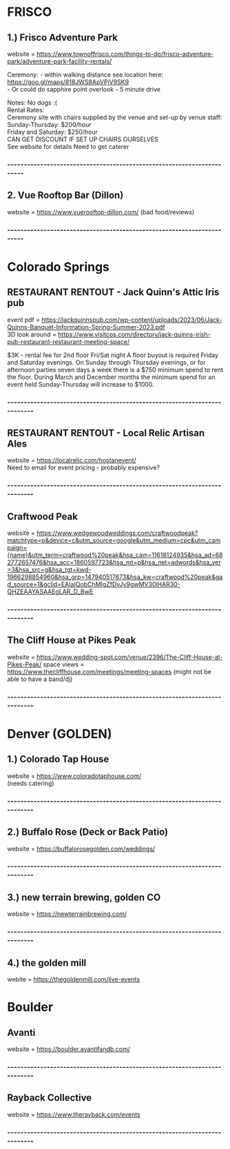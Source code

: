 


# FRISCO #

## 1.) Frisco Adventure Park ## 
website =  https://www.townoffrisco.com/things-to-do/frisco-adventure-park/adventure-park-facility-rentals/

Ceremony:
    - within walking distance see location here: https://goo.gl/maps/818JWS8ApVPjV9SK9    \
    - Or could do sapphire point overlook - 5 minute drive


Notes: 
No dogs :( \
Rental Rates: \
Ceremony site with chairs supplied by the venue and set-up by venue staff: \
Sunday-Thursday: $200/hour \
Friday and Saturday: $250/hour \
CAN GET DISCOUNT IF SET UP CHAIRS OURSELVES \
See website for details
Need to get caterer
### ---------------------------------------------------------------------- ###

## 2. Vue Rooftop Bar (Dillon) ##
website = https://www.vuerooftop-dillon.com/
(bad food/reviews)

### ---------------------------------------------------------------------- ###


# Colorado Springs #

##  RESTAURANT RENTOUT - Jack Quinn's Attic Iris pub  ##
event pdf = https://jackquinnspub.com/wp-content/uploads/2023/06/Jack-Quinns-Banquet-Information-Spring-Summer-2023.pdf   <br>
3D look around  = https://www.visitcos.com/directory/jack-quinns-irish-pub-restaurant-restaurant-meeting-space/    <br>

$3K - rental fee for 2nd floor Fri/Sat night
A floor  buyout is required Friday and Saturday evenings.
On Sunday through Thursday evenings, or for afternoon parties seven days a
week there is a $750 minimum spend to rent the floor. During March and
December months the minimum spend for an event held Sunday-Thursday will
increase to $1000. 

### ------------------------------------------------------------------------- ###
##  RESTAURANT RENTOUT - Local Relic Artisan Ales  ##
website = https://localrelic.com/hostanevent/    <br>
Need to email for event pricing - probably expensive?

### ------------------------------------------------------------------------- ###
## Craftwood Peak ## 
website = https://www.wedgewoodweddings.com/craftwoodpeak?matchtype=p&device=c&utm_source=google&utm_medium=cpc&utm_campaign={name}&utm_term=craftwood%20peak&hsa_cam=11618124935&hsa_ad=682772657476&hsa_acc=1860597723&hsa_mt=p&hsa_net=adwords&hsa_ver=3&hsa_src=g&hsa_tgt=kwd-1966298854960&hsa_grp=147940517673&hsa_kw=craftwood%20peak&gad_source=1&gclid=EAIaIQobChMIgZfDvJy9gwMV30lHAR30-QHZEAAYASAAEgLAR_D_BwE
### ------------------------------------------------------------------------- ###
## The Cliff House at Pikes Peak ## 
website = https://www.wedding-spot.com/venue/2396/The-Cliff-House-at-Pikes-Peak/
space views = https://www.thecliffhouse.com/meetings/meeting-spaces
(might not be able to have a band/dj)
### ------------------------------------------------------------------------- ###

# Denver (GOLDEN) #

## 1.)  Colorado Tap House    ##
website = https://www.coloradotaphouse.com/     <br>
(needs catering)
### ------------------------------------------------------------------------- ###

## 2.) Buffalo Rose (Deck or Back Patio) ##
website = https://buffalorosegolden.com/weddings/
### ------------------------------------------------------------------------- ###

## 3.) new terrain brewing, golden CO ##
website = https://newterrainbrewing.com/
### ------------------------------------------------------------------------- ###

## 4.) the golden mill ##
webite = https://thegoldenmill.com/live-events


# Boulder  #

##  Avanti ##
website = https://boulder.avantifandb.com/
### ------------------------------------------------------------------------- ###

##  Rayback Collective ##
website = https://www.therayback.com/events
### ------------------------------------------------------------------------- ###


